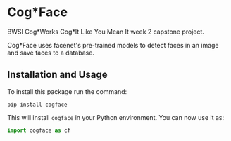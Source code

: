 # Cog*Face

BWSI Cog\*Works Cog\*It Like You Mean It week 2 capstone project.

Cog\*Face uses facenet's pre-trained models to detect faces in an image and save faces to a database.

## Installation and Usage
To install this package run the command:

```shell
pip install cogface
```

This will install `cogface` in your Python environment. You can now use it as:

```python
import cogface as cf
```


